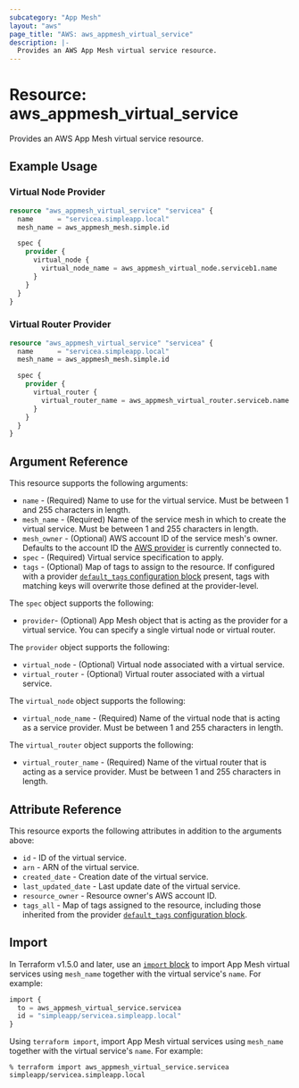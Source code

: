 ```yaml
---
subcategory: "App Mesh"
layout: "aws"
page_title: "AWS: aws_appmesh_virtual_service"
description: |-
  Provides an AWS App Mesh virtual service resource.
---
```


# Resource: aws_appmesh_virtual_service

Provides an AWS App Mesh virtual service resource.

## Example Usage

### Virtual Node Provider

```terraform
resource "aws_appmesh_virtual_service" "servicea" {
  name      = "servicea.simpleapp.local"
  mesh_name = aws_appmesh_mesh.simple.id

  spec {
    provider {
      virtual_node {
        virtual_node_name = aws_appmesh_virtual_node.serviceb1.name
      }
    }
  }
}
```

### Virtual Router Provider

```terraform
resource "aws_appmesh_virtual_service" "servicea" {
  name      = "servicea.simpleapp.local"
  mesh_name = aws_appmesh_mesh.simple.id

  spec {
    provider {
      virtual_router {
        virtual_router_name = aws_appmesh_virtual_router.serviceb.name
      }
    }
  }
}
```

## Argument Reference

This resource supports the following arguments:

* `name` - (Required) Name to use for the virtual service. Must be between 1 and 255 characters in length.
* `mesh_name` - (Required) Name of the service mesh in which to create the virtual service. Must be between 1 and 255 characters in length.
* `mesh_owner` - (Optional) AWS account ID of the service mesh's owner. Defaults to the account ID the [AWS provider][1] is currently connected to.
* `spec` - (Required) Virtual service specification to apply.
* `tags` - (Optional) Map of tags to assign to the resource. If configured with a provider [`default_tags` configuration block](https://registry.terraform.io/providers/hashicorp/aws/latest/docs#default_tags-configuration-block) present, tags with matching keys will overwrite those defined at the provider-level.

The `spec` object supports the following:

* `provider`- (Optional) App Mesh object that is acting as the provider for a virtual service. You can specify a single virtual node or virtual router.

The `provider` object supports the following:

* `virtual_node` - (Optional) Virtual node associated with a virtual service.
* `virtual_router` - (Optional) Virtual router associated with a virtual service.

The `virtual_node` object supports the following:

* `virtual_node_name` - (Required) Name of the virtual node that is acting as a service provider. Must be between 1 and 255 characters in length.

The `virtual_router` object supports the following:

* `virtual_router_name` - (Required) Name of the virtual router that is acting as a service provider. Must be between 1 and 255 characters in length.

## Attribute Reference

This resource exports the following attributes in addition to the arguments above:

* `id` - ID of the virtual service.
* `arn` - ARN of the virtual service.
* `created_date` - Creation date of the virtual service.
* `last_updated_date` - Last update date of the virtual service.
* `resource_owner` - Resource owner's AWS account ID.
* `tags_all` - Map of tags assigned to the resource, including those inherited from the provider [`default_tags` configuration block](https://registry.terraform.io/providers/hashicorp/aws/latest/docs#default_tags-configuration-block).

## Import

In Terraform v1.5.0 and later, use an [`import` block](https://developer.hashicorp.com/terraform/language/import) to import App Mesh virtual services using `mesh_name` together with the virtual service's `name`. For example:

```terraform
import {
  to = aws_appmesh_virtual_service.servicea
  id = "simpleapp/servicea.simpleapp.local"
}
```

Using `terraform import`, import App Mesh virtual services using `mesh_name` together with the virtual service's `name`. For example:

```console
% terraform import aws_appmesh_virtual_service.servicea simpleapp/servicea.simpleapp.local
```

[1]: /docs/providers/aws/index.html
